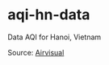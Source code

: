 # aqi-hn-data

Data AQI for Hanoi, Vietnam

Source: [Airvisual](https://www.iqair.com/us/air-pollution-data-api)
